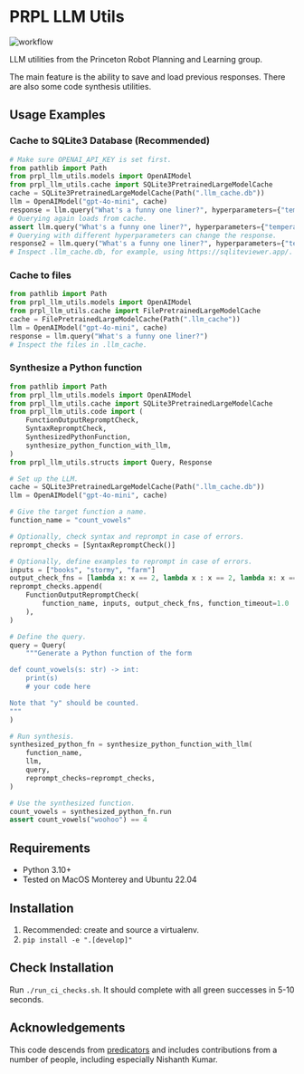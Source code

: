# PRPL LLM Utils

![workflow](https://github.com/Princeton-Robot-Planning-and-Learning/prpl-llm-utils/actions/workflows/ci.yml/badge.svg)

LLM utilities from the Princeton Robot Planning and Learning group.

The main feature is the ability to save and load previous responses. There are also some code synthesis utilities.

## Usage Examples

### Cache to SQLite3 Database (Recommended)
```python
# Make sure OPENAI_API_KEY is set first.
from pathlib import Path
from prpl_llm_utils.models import OpenAIModel
from prpl_llm_utils.cache import SQLite3PretrainedLargeModelCache
cache = SQLite3PretrainedLargeModelCache(Path(".llm_cache.db"))
llm = OpenAIModel("gpt-4o-mini", cache)
response = llm.query("What's a funny one liner?", hyperparameters={"temperature": 1.0})
# Querying again loads from cache.
assert llm.query("What's a funny one liner?", hyperparameters={"temperature": 1.0}).text == response.text
# Querying with different hyperparameters can change the response.
response2 = llm.query("What's a funny one liner?", hyperparameters={"temperature": 0.5})
# Inspect .llm_cache.db, for example, using https://sqliteviewer.app/.
```

### Cache to files
```python
from pathlib import Path
from prpl_llm_utils.models import OpenAIModel
from prpl_llm_utils.cache import FilePretrainedLargeModelCache
cache = FilePretrainedLargeModelCache(Path(".llm_cache"))
llm = OpenAIModel("gpt-4o-mini", cache)
response = llm.query("What's a funny one liner?")
# Inspect the files in .llm_cache.
```

### Synthesize a Python function
```python
from pathlib import Path
from prpl_llm_utils.models import OpenAIModel
from prpl_llm_utils.cache import SQLite3PretrainedLargeModelCache
from prpl_llm_utils.code import (
    FunctionOutputRepromptCheck,
    SyntaxRepromptCheck,
    SynthesizedPythonFunction,
    synthesize_python_function_with_llm,
)
from prpl_llm_utils.structs import Query, Response

# Set up the LLM.
cache = SQLite3PretrainedLargeModelCache(Path(".llm_cache.db"))
llm = OpenAIModel("gpt-4o-mini", cache)

# Give the target function a name.
function_name = "count_vowels"

# Optionally, check syntax and reprompt in case of errors.
reprompt_checks = [SyntaxRepromptCheck()]

# Optionally, define examples to reprompt in case of errors.
inputs = ["books", "stormy", "farm"]
output_check_fns = [lambda x: x == 2, lambda x : x == 2, lambda x: x == 1]
reprompt_checks.append(
    FunctionOutputRepromptCheck(
        function_name, inputs, output_check_fns, function_timeout=1.0
    ),
)

# Define the query.
query = Query(
    """Generate a Python function of the form

def count_vowels(s: str) -> int:
    print(s)
    # your code here

Note that "y" should be counted.
"""
)

# Run synthesis.
synthesized_python_fn = synthesize_python_function_with_llm(
    function_name,
    llm,
    query,
    reprompt_checks=reprompt_checks,
)

# Use the synthesized function.
count_vowels = synthesized_python_fn.run
assert count_vowels("woohoo") == 4
```

## Requirements

- Python 3.10+
- Tested on MacOS Monterey and Ubuntu 22.04

## Installation

1. Recommended: create and source a virtualenv.
2. `pip install -e ".[develop]"`

## Check Installation

Run `./run_ci_checks.sh`. It should complete with all green successes in 5-10 seconds.

## Acknowledgements

This code descends from [predicators](https://github.com/Learning-and-Intelligent-Systems/predicators) and includes contributions from a number of people, including especially Nishanth Kumar.
